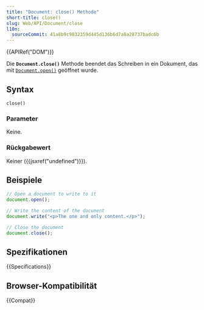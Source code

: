 ```yaml
---
title: "Document: close() Methode"
short-title: close()
slug: Web/API/Document/close
l10n:
  sourceCommit: 41a8b9c9832359d445d136b6d7a8a28737badc6b
---
```


{{APIRef("DOM")}}

Die **`Document.close()`** Methode beendet das Schreiben in ein
Dokument, das mit [`Document.open()`](/de/docs/Web/API/Document/open) geöffnet wurde.

## Syntax

```js-nolint
close()
```

### Parameter

Keine.

### Rückgabewert

Keiner ({{jsxref("undefined")}}).

## Beispiele

```js
// Open a document to write to it
document.open();

// Write the content of the document
document.write("<p>The one and only content.</p>");

// Close the document
document.close();
```

## Spezifikationen

{{Specifications}}

## Browser-Kompatibilität

{{Compat}}
